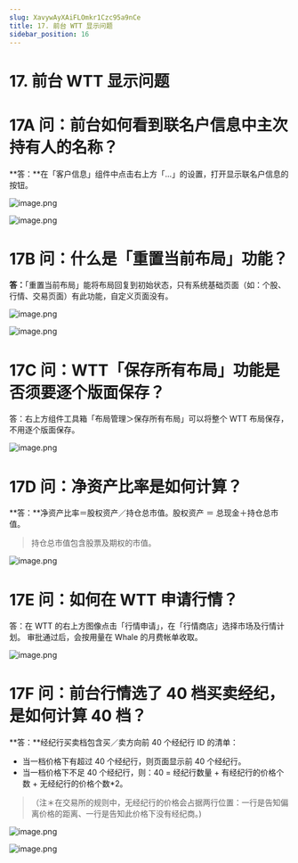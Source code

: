 ```yaml
---
slug: XavywAyXAiFLOmkr1Czc95a9nCe
title: 17. 前台 WTT 显示问题
sidebar_position: 16
---
```



# 17. 前台 WTT 显示问题


# 17A 问：前台如何看到联名户信息中主次持有人的名称？


**答：**在「客户信息」组件中点击右上方「...」的设置，打开显示联名户信息的按钮。


![image.png](/assets/543729b35e10a9623813831ae70fd989.png)


![image.png](/assets/ae3c93c5109aa36f3b366b230d6a8baa.png)


# 17B 问：什么是「重置当前布局」功能？


**答：**「重置当前布局」能将布局回复到初始状态，只有系统基础页面（如：个股、行情、交易页面）有此功能，自定义页面没有。


![image.png](/assets/c8ec41e1c8a791b4ffecdfa1df1606e1.png)


![image.png](/assets/3ae909ee98ce4a5d8c385ea14fd47790.png)


# 17C 问：WTT「保存所有布局」功能是否须要逐个版面保存？


答：右上方组件工具箱「布局管理＞保存所有布局」可以将整个 WTT 布局保存，不用逐个版面保存。


![image.png](/assets/a4675089adc4c9e89ed4d585f342037d.png)


# 17D 问：净资产比率是如何计算？


**答：**净资产比率＝股权资产／持仓总市值。股权资产 ＝ 总现金＋持仓总市值。

> 持仓总市值包含股票及期权的市值。

![image.png](/assets/14f54324fdbdc965e2497420fe155682.png)


# 17E 问：如何在 WTT 申请行情？


答：在 WTT 的右上方图像点击「行情申请」，在「行情商店」选择市场及行情计划。
审批通过后，会按用量在 Whale 的月费帐单收取。


![image.png](/assets/ca69f51489de994535a3bf13d51eb2f0.png)


# 17F 问：前台行情选了 40 档买卖经纪，是如何计算 40 档？


**答：**经纪行买卖档包含买／卖方向前 40 个经纪行 ID 的清单： 

- 当一档价格下有超过 40 个经纪行，则页面显示前 40 个经纪行。
- 当一档价格下不足 40 个经纪行，则：40 = 经纪行数量 + 有经纪行的价格个数 + 无经纪行的价格个数*2。
> （注＊在交易所的规则中，无经纪行的价格会占据两行位置：一行是告知偏离价格的距离、一行是告知此价格下没有经纪商。)

![image.png](/assets/6e05866c481a2254a0a04d7e2c6d8ea5.png)


![image.png](/assets/46cfd01d9aae74b0797da90fb7c0c87b.png)

